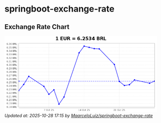 # springboot-exchange-rate

<!-- EXCHANGE-RATE-START -->
## Exchange Rate Chart

![Exchange Rate Chart](charts/chart.png)*Updated at: 2025-10-28 17:15 by [MaarceloLuiz/springboot-exchange-rate](https://github.com/MaarceloLuiz/springboot-exchange-rate)*


<!-- EXCHANGE-RATE-END -->